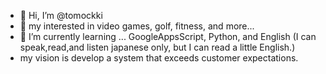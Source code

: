 - 👋 Hi, I’m @tomockki
- 👀 my interested in video games, golf, fitness, and more...
- 🌱 I’m currently learning ... GoogleAppsScript, Python, and English (I can speak,read,and listen japanese only, but I can read a little English.)
- my vision is develop a system that exceeds customer expectations.
